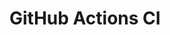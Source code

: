 # GitHub Actions CI





























































































































































































































































































































































































































































































































































































































































































































































































































































































































































































































































































































































































































































































































































































































































































































































































































































































































































































































































































































































































































































































































































































































































































































































































































































































































